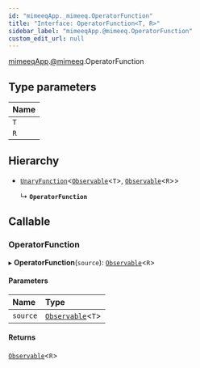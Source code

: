 ```yaml
---
id: "mimeeqApp._mimeeq.OperatorFunction"
title: "Interface: OperatorFunction<T, R>"
sidebar_label: "mimeeqApp.@mimeeq.OperatorFunction"
custom_edit_url: null
---
```


[mimeeqApp](../modules/mimeeqApp.md).[@mimeeq](../namespaces/mimeeqApp._mimeeq.md).OperatorFunction

## Type parameters

| Name |
| :------ |
| `T` |
| `R` |

## Hierarchy

- [`UnaryFunction`](mimeeqApp._mimeeq.UnaryFunction.md)<[`Observable`](../classes/mimeeqApp._mimeeq.Observable.md)<`T`\>, [`Observable`](../classes/mimeeqApp._mimeeq.Observable.md)<`R`\>\>

  ↳ **`OperatorFunction`**

## Callable

### OperatorFunction

▸ **OperatorFunction**(`source`): [`Observable`](../classes/mimeeqApp._mimeeq.Observable.md)<`R`\>

#### Parameters

| Name | Type |
| :------ | :------ |
| `source` | [`Observable`](../classes/mimeeqApp._mimeeq.Observable.md)<`T`\> |

#### Returns

[`Observable`](../classes/mimeeqApp._mimeeq.Observable.md)<`R`\>
